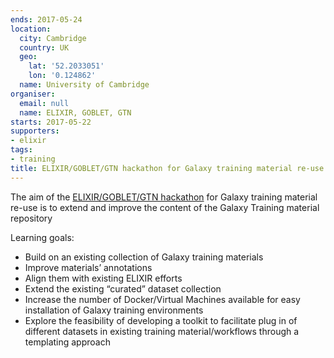```yaml
---
ends: 2017-05-24
location:
  city: Cambridge
  country: UK
  geo:
    lat: '52.2033051'
    lon: '0.124862'
  name: University of Cambridge
organiser:
  email: null
  name: ELIXIR, GOBLET, GTN
starts: 2017-05-22
supporters:
- elixir
tags:
- training
title: ELIXIR/GOBLET/GTN hackathon for Galaxy training material re-use
---
```


The aim of the [ELIXIR/GOBLET/GTN hackathon](https://tess.elixir-europe.org/events/elixir-goblet-gtn-hackathon-for-galaxy-training-material-re-use-0ee16689-cd8e-4c02-af86-714e1e1e062b) for Galaxy training material re-use is to extend and improve the content of the Galaxy Training material repository

Learning goals:
- Build on an existing collection of Galaxy training materials
- Improve materials’ annotations
- Align them with existing ELIXIR efforts
- Extend the existing “curated” dataset collection
- Increase the number of Docker/Virtual Machines available for easy installation of Galaxy training environments
- Explore the feasibility of developing a toolkit to facilitate plug in of different datasets in existing training material/workflows through a templating approach